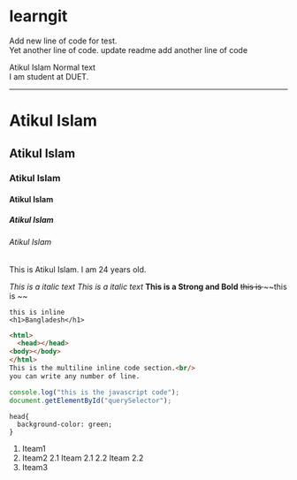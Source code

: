 # learngit
Add new line of code for test.
<br>
Yet another line of code.
update readme
add another line of code

<!--  markdown tutorial -->
Atikul Islam Normal text <br/>
I am student at DUET.

---
# Atikul Islam 
## Atikul Islam
### Atikul Islam
#### Atikul Islam 
##### Atikul Islam
###### Atikul Islam

<p>This is Atikul Islam. I am 24 years old. </p>

<i>This is a italic text</i>
_This is a  italic text_
__This is a Strong and Bold__
<del>this is </del>
~~this is ~~


`this is inline`
<br/>
`<h1>Bangladesh</h1>`

```html
<html>
  <head></head>
<body></body>
</html>
This is the multiline inline code section.<br/>
you can write any number of line.

```



```javascript
console.log("this is the javascript code");
document.getElementById("querySelector");

```

```csss
head{
  background-color: green;
}

```


1. Iteam1
2. Iteam2
  2.1 Iteam 2.1
  2.2  Iteam 2.2
3. Iteam3







